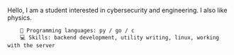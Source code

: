 Hello, I am a student interested in cybersecurity and engineering. I also like physics.

```
    💼 Programming languages: py / go / c
    💻 Skills: backend development, utility writing, linux, working with the server
```
